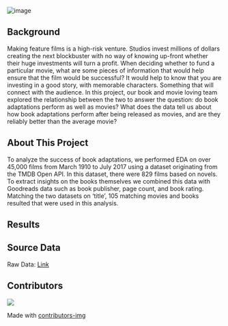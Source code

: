 ![image](https://i.pinimg.com/originals/86/13/02/861302679501d1c6e037fdc7d17ec756.jpg)

## Background 
Making feature films is a high-risk venture. Studios invest millions of dollars creating the next blockbuster with no way of knowing up-front whether their huge investments will turn a profit. When deciding whether to fund a particular movie, what are some pieces of information that would help ensure that the film would be successful? It would help to know that you are investing in a good story, with memorable characters. Something that will connect with the audience. In this project, our book and movie loving team explored the relationship between the two to answer the question: do book adaptations perform as well as movies? What does the data tell us about how book adaptations perform after being released as movies, and are they reliably better than the average movie?

## About This Project
To analyze the success of book adaptations, we performed EDA on over 45,000 films from March 1910 to July 2017 using a dataset originating from the TMDB Open API. In this dataset, there were 829 films based on novels. To extract insights on the books themselves we combined this data with Goodreads data such as book publisher, page count, and book rating. Matching the two datasets on ‘title’, 105 matching movies and books resulted that were used in this analysis. 

## Results


## Source Data
Raw Data: [Link](https://drive.google.com/drive/u/0/folders/1bF9VaI-7scQclkEFgliX6AUroOKSVfCw)

## Contributors

<a href = "https://github.com/Tanu-N-Prabhu/Python/graphs/contributors">
  <img src = "https://contrib.rocks/image?repo = laurenemilyto/film_adaptation_success"/>
</a>

Made with [contributors-img](https://contrib.rocks)
